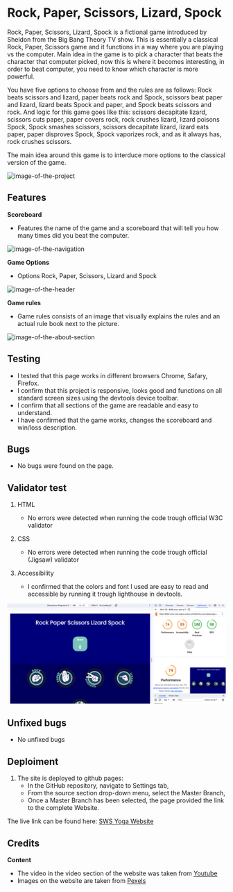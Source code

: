 # Rock, Paper, Scissors, Lizard, Spock

Rock, Paper, Scissors, Lizard, Spock is a fictional game introduced by Sheldon from the Big Bang Theory TV show. This is essentially a classical Rock, Paper, Scissors game and it functions in a way where you are playing vs the computer. Main idea in the game is to pick a character that beats the character that computer picked, now this is where it becomes interesting, in order to beat computer, you need to know which character is more powerful.

You have five options to choose from and the rules are as follows: Rock beats scissors and lizard, paper beats rock and Spock, scissors beat paper and lizard, lizard beats Spock and paper, and Spock beats scissors and rock. And logic for this game goes like this: scissors decapitate lizard, scissors cuts paper, paper covers rock, rock crushes lizard, lizard poisons Spock, Spock smashes scissors, scissors decapitate lizard, lizard eats paper, paper disproves Spock, Spock vaporizes rock, and as it always has, rock crushes scissors.

The main idea around this game is to interduce more options to the classical version of the game.

![image-of-the-project](assets/pictures/project-image.png)

## Features

**Scoreboard**

* Features the name of the game and a scoreboard that will tell you how many times did you beat the computer.

![image-of-the-navigation](assets/pictures/navigation.png)

**Game Options**

* Options Rock, Paper, Scissors, Lizard and Spock

![image-of-the-header](assets/pictures/Header.png)

**Game rules**

* Game rules consists of an image that visually explains the rules and an actual rule book next to the picture.

![image-of-the-about-section](assets/pictures/About.png)

## Testing

* I tested that this page works in different browsers Chrome, Safary, Firefox.
* I confirm that this project is responsive, looks good and functions on all standard screen sizes using the devtools device toolbar.
* I confirm that all sections of the game are readable and easy to understand.
* I have confirmed that the game works, changes the scoreboard and win/loss description.

## Bugs

* No bugs were found on the page.

## Validator test

1. HTML
   * No errors were detected when running the code trough official W3C validator

2. CSS
   * No errors were detected when running the code trough official (Jigsaw) validator

3. Accessibility
   * I confirmed that the colors and font I used are easy to read and accessible by running it trough lighthouse in devtools.

![image-of-the-project](assets/images/Lighthouse%20score.png)

## Unfixed bugs

* No unfixed bugs

## Deploiment

1. The site is deployed to github pages:
   * In the GitHub repository, navigate to Settings tab,
   * From the source section drop-down menu, select the Master Branch,
   * Once a Master Branch has been selected, the page provided the link to the complete Website.

The live link can be found here: [SWS Yoga Website](https://ocicv.github.io/Yoga-Website/)

## Credits

**Content**

* The video in the video section of the website was taken from [Youtube](https://www.youtube.com/watch?v=Y3SirL0z8xI&t=8s)
* Images on the website are taken from [Pexels](https://www.pexels.com/search/yoga%20class/)
